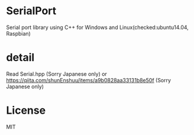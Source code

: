 # SerialPort
Serial port library using C++ for Windows and Linux(checked:ubuntu14.04, Raspbian)

# detail
Read Serial.hpp (Sorry Japanese only)
or
https://qiita.com/shunEnshuu/items/a9b0828aa33131b8e50f
(Sorry Japanese only)

# License
MIT

